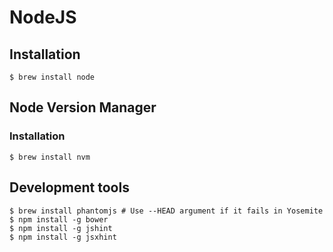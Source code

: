 # NodeJS

## Installation

```ShellSession
$ brew install node
```

## Node Version Manager

### Installation

```ShellSession
$ brew install nvm
```

## Development tools

```ShellSession
$ brew install phantomjs # Use --HEAD argument if it fails in Yosemite
$ npm install -g bower
$ npm install -g jshint
$ npm install -g jsxhint
```
